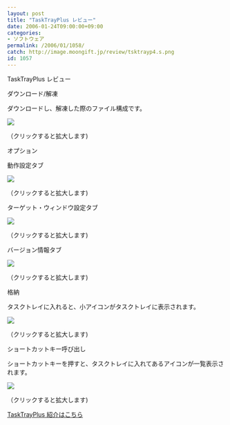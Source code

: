 ```yaml
---
layout: post
title: "TaskTrayPlus レビュー"
date: 2006-01-24T09:00:00+09:00
categories:
- ソフトウェア
permalink: /2006/01/1058/
catch: http://image.moongift.jp/review/tsktrayp4.s.png
id: 1057
---
```

TaskTrayPlus レビュー  
<!--more-->

ダウンロード/解凍

  

ダウンロードし、解凍した際のファイル構成です。

  

[![](http://image.moongift.jp/review/tsktrayp1.s.png)](http://image.moongift.jp/review/tsktrayp1.png)  
  
（クリックすると拡大します)

  

オプション

  

動作設定タブ

  

[![](http://image.moongift.jp/review/tsktrayp2.s.png)](http://image.moongift.jp/review/tsktrayp2.png)  
  
（クリックすると拡大します)

  

ターゲット・ウィンドウ設定タブ

  

[![](http://image.moongift.jp/review/tsktrayp3.s.png)](http://image.moongift.jp/review/tsktrayp3.png)  
  
（クリックすると拡大します)

  

バージョン情報タブ

  

[![](http://image.moongift.jp/review/tsktrayp4.s.png)](http://image.moongift.jp/review/tsktrayp4.png)  
  
（クリックすると拡大します)

  

格納

  

タスクトレイに入れると、小アイコンがタスクトレイに表示されます。

  

[![](http://image.moongift.jp/review/tsktrayp5.s.png)](http://image.moongift.jp/review/tsktrayp5.png)  
  
（クリックすると拡大します)

  

ショートカットキー呼び出し

  

ショートカットキーを押すと、タスクトレイに入れてあるアイコンが一覧表示されます。

  

[![](http://image.moongift.jp/review/tsktrayp6.s.png)](http://image.moongift.jp/review/tsktrayp6.png)  
  
（クリックすると拡大します)

  

[TaskTrayPlus 紹介はこちら](http://oss.moongift.jp/intro/i-1036.html)

